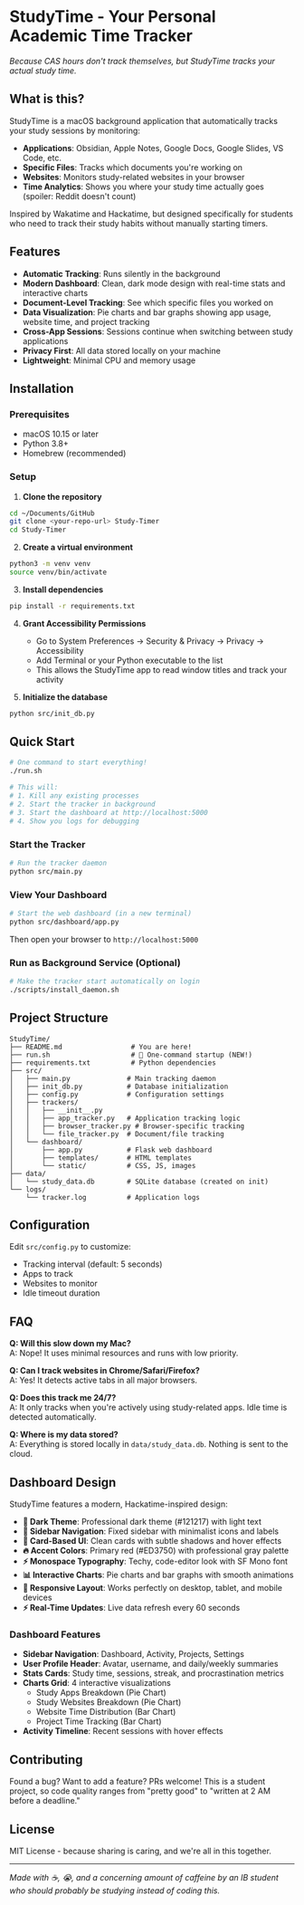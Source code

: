 # StudyTime - Your Personal Academic Time Tracker

*Because CAS hours don't track themselves, but StudyTime tracks your actual study time.*

## What is this?

StudyTime is a macOS background application that automatically tracks your study sessions by monitoring:
- **Applications**: Obsidian, Apple Notes, Google Docs, Google Slides, VS Code, etc.
- **Specific Files**: Tracks which documents you're working on
- **Websites**: Monitors study-related websites in your browser
- **Time Analytics**: Shows you where your study time actually goes (spoiler: Reddit doesn't count)

Inspired by Wakatime and Hackatime, but designed specifically for students who need to track their study habits without manually starting timers.

## Features

- **Automatic Tracking**: Runs silently in the background
- **Modern Dashboard**: Clean, dark mode design with real-time stats and interactive charts
- **Document-Level Tracking**: See which specific files you worked on
- **Data Visualization**: Pie charts and bar graphs showing app usage, website time, and project tracking
- **Cross-App Sessions**: Sessions continue when switching between study applications
- **Privacy First**: All data stored locally on your machine
- **Lightweight**: Minimal CPU and memory usage

## Installation

### Prerequisites
- macOS 10.15 or later
- Python 3.8+
- Homebrew (recommended)

### Setup

1. **Clone the repository**
```bash
cd ~/Documents/GitHub
git clone <your-repo-url> Study-Timer
cd Study-Timer
```

2. **Create a virtual environment**
```bash
python3 -m venv venv
source venv/bin/activate
```

3. **Install dependencies**
```bash
pip install -r requirements.txt
```

4. **Grant Accessibility Permissions**
   - Go to System Preferences → Security & Privacy → Privacy → Accessibility
   - Add Terminal or your Python executable to the list
   - This allows the StudyTime app to read window titles and track your activity

5. **Initialize the database**
```bash
python src/init_db.py
```

## Quick Start

```bash
# One command to start everything!
./run.sh

# This will:
# 1. Kill any existing processes
# 2. Start the tracker in background
# 3. Start the dashboard at http://localhost:5000
# 4. Show you logs for debugging
```

### Start the Tracker
```bash
# Run the tracker daemon
python src/main.py
```

### View Your Dashboard
```bash
# Start the web dashboard (in a new terminal)
python src/dashboard/app.py
```

Then open your browser to `http://localhost:5000`

### Run as Background Service (Optional)
```bash
# Make the tracker start automatically on login
./scripts/install_daemon.sh
```

## Project Structure

```
StudyTime/
├── README.md                 # You are here!
├── run.sh                    # 🚀 One-command startup (NEW!)
├── requirements.txt          # Python dependencies
├── src/
│   ├── main.py              # Main tracking daemon
│   ├── init_db.py           # Database initialization
│   ├── config.py            # Configuration settings
│   ├── trackers/
│   │   ├── __init__.py
│   │   ├── app_tracker.py   # Application tracking logic
│   │   ├── browser_tracker.py # Browser-specific tracking
│   │   └── file_tracker.py  # Document/file tracking
│   └── dashboard/
│       ├── app.py           # Flask web dashboard
│       ├── templates/       # HTML templates
│       └── static/          # CSS, JS, images
├── data/
│   └── study_data.db        # SQLite database (created on init)
└── logs/
    └── tracker.log          # Application logs
```

## Configuration

Edit `src/config.py` to customize:
- Tracking interval (default: 5 seconds)
- Apps to track
- Websites to monitor
- Idle timeout duration

## FAQ

**Q: Will this slow down my Mac?**  
A: Nope! It uses minimal resources and runs with low priority.

**Q: Can I track websites in Chrome/Safari/Firefox?**  
A: Yes! It detects active tabs in all major browsers.

**Q: Does this track me 24/7?**  
A: It only tracks when you're actively using study-related apps. Idle time is detected automatically.

**Q: Where is my data stored?**  
A: Everything is stored locally in `data/study_data.db`. Nothing is sent to the cloud.

## Dashboard Design

StudyTime features a modern, Hackatime-inspired design:

- **🎨 Dark Theme**: Professional dark theme (#121217) with light text
- **📱 Sidebar Navigation**: Fixed sidebar with minimalist icons and labels
- **💎 Card-Based UI**: Clean cards with subtle shadows and hover effects
- **🔥 Accent Colors**: Primary red (#ED3750) with professional gray palette
- **⚡ Monospace Typography**: Techy, code-editor look with SF Mono font
- **📊 Interactive Charts**: Pie charts and bar graphs with smooth animations
- **📱 Responsive Layout**: Works perfectly on desktop, tablet, and mobile devices
- **⚡ Real-Time Updates**: Live data refresh every 60 seconds

### Dashboard Features

- **Sidebar Navigation**: Dashboard, Activity, Projects, Settings
- **User Profile Header**: Avatar, username, and daily/weekly summaries
- **Stats Cards**: Study time, sessions, streak, and procrastination metrics
- **Charts Grid**: 4 interactive visualizations
  - Study Apps Breakdown (Pie Chart)
  - Study Websites Breakdown (Pie Chart)
  - Website Time Distribution (Bar Chart)
  - Project Time Tracking (Bar Chart)
- **Activity Timeline**: Recent sessions with hover effects

## Contributing

Found a bug? Want to add a feature? PRs welcome! This is a student project, so code quality ranges from "pretty good" to "written at 2 AM before a deadline."

## License

MIT License - because sharing is caring, and we're all in this together.

---

*Made with ☕, 😭, and a concerning amount of caffeine by an IB student who should probably be studying instead of coding this.*
